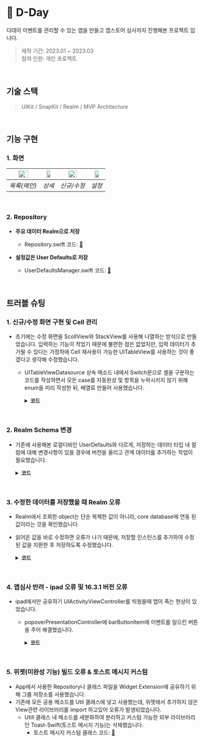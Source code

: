 # :pushpin: D-Day
디데이 이벤트를 관리할 수 있는 앱을 만들고 앱스토어 심사까지 진행해본 프로젝트 입니다.
>제작 기간: 2023.01 ~ 2023.03</br>
>참여 인원: 개인 프로젝트


</br>


## 기술 스택
> UIKit / SnapKit / Realm / MVP Architecture


</br>


## 기능 구현
### 1. 화면
  
|<img src="https://user-images.githubusercontent.com/94464179/226660360-6135616b-b121-4ebe-a64b-4800e7168dcb.png" width="60%" height="60%" alt>|<img src="https://user-images.githubusercontent.com/94464179/226660463-a2985b25-a308-47cd-969b-9d43aaa1e944.png" width="60%" height="60%" alt>|<img src="https://user-images.githubusercontent.com/94464179/226661179-d62d390b-3f64-4917-94a1-d4fb8db42811.png" width="60%" height="60%" alt>|<img src="https://user-images.githubusercontent.com/94464179/226660881-4904760b-65c3-40cd-9734-209b436e2e28.png" width="60%" height="60%" alt>|
|:--:|:--:|:--:|:--:|
| *목록(메인)* | *상세* | *신규/수정* | *설정* |


</br>


### 2. Repository

- **주요 데이터 Realm으로 저장** 
  - Repository.swift 코드: [🔗](https://github.com/oneoneoneoneoneoneone/NAVER-WEBTOON-CloneCoding/blob/main/NaverWebtoonCloneCoding/Util/Repository.swift)
  
- **설정값은 User Defaults로 저장** 
  - UserDefaultsManager.swift 코드: [🔗](https://github.com/oneoneoneoneoneoneone/NAVER-WEBTOON-CloneCoding/blob/main/NaverWebtoonCloneCoding/Util/Repository.swift)
     

</br>


## 트러블 슈팅 
### 1. 신규/수정 화면 구현 및 Cell 관리
  - 초기에는 수정 화면을 ScollView와 StackView를 사용해 나열하는 방식으로 만들었습니다. 입력하는 기능이 적었기 때문에 불편한 점은 없었지만, 입력 데이터가 추가될 수 있다는 가정하에 Cell 재사용이 가능한 UITableView를 사용하는 것이 좋겠다고 생각해 수정했습니다.
    - UITableViewDatasource 상속 메소드 내에서 Switch문으로 셀을 구분하는 코드를 작성하면서 모든 case를 자동완성 및 항목을 누락시키지 않기 위해 enum을 미리 작성한 뒤, 배열로 만들어 사용했습니다.
      <details>
      <summary><b>코드</b></summary>
      <div markdown="1">

      ~~~Swift
      //EditPresenter
        private final let cellList = EditViewController.CellList.allCases
      ~~~

      ~~~Swift
      //EditViewController
        enum CellList: CaseIterable{
          case title, date, backgroundColor, backgroundImage, isCircle, memo
          // isStartCount, repeatCode
          ...
        }
      ~~~

      </div>
      </details>
  

</br>


  ### 2. Realm Schema 변경
  - 기존에 사용해본 로컬디비인 UserDefaults와 다르게, 저장하는 데이터 타입 내 컬럼에 대해 변경사항이 있을 경우에 버전을 올리고 관계 데이터를 추가하는 작업이 필요했습니다.
    <details>
    <summary><b>코드</b></summary>
    <div markdown="1">

    - 현재는 스키마버전을 올리는 코드만 사용하고 있습니다.
    ~~~Swift
    //EditPresenter
      let config = Realm.Configuration(fileURL: realmURL, schemaVersion: 5)
      return try! Realm(configuration: config)
    ~~~

    </div>
    </details>


</br>


  ### 3. 수정한 데이터를 저장했을 때 Realm 오류
  - Realm에서 조회한 object는 단순 복제한 값이 아니라, core database에 연동 된 값이라는 것을 확인했습니다.
  - 읽어온 값을 바로 수정하면 오류가 나기 때문에, 저장할 인스턴스를 추가하여 수정된 값을 치환한 후 저장하도록 수정했습니다.
    <details>
    <summary><b>코드</b></summary>
    <div markdown="1">

    ~~~Swift
    //EditPresenter
      let saveItem = Item()
        saveItem.id = item.id
        saveItem.title = editItem.title
        saveItem.titleColor = editItem.titleColor
        saveItem.date = editItem.date
        saveItem.isBackgroundColor = editItem.isBackgroundColor
        saveItem.backgroundColor = editItem.backgroundColor
        saveItem.isBackgroundImage = editItem.isBackgroundImage
        saveItem.isCircle = editItem.isCircle
        saveItem.memo = editItem.memo == textViewPlaceHolder ? "" : editItem.memo

        //저장
        repository.editItem(saveItem)
    ~~~

    </div>
    </details>
  
  
  </br>


  ### 4. 앱심사 반려 - ipad 오류 및 16.3.1 버전 오류
  - ipad에서만 공유하기 UIActivityViewController를 띄웠을때 앱이 죽는 현상이 있었습니다.
    - popoverPresentationController에 barButtonItem에 이벤트를 일으킨 버튼을 주어 해결했습니다.

      <details>
      <summary><b>코드</b></summary>
      <div markdown="1">

      ~~~Swift
      //DetailViewController
          activityViewController.popoverPresentationController?.barButtonItem = UIBarButtonItem(customView: shareButton)
      ~~~

      </div>
      </details>
   
  
  </br>

  
  ### 5. 위젯(미완성 기능) 빌드 오류 & 토스트 메시지 커스텀
  - App에서 사용한 Repository나 클래스 파일을 Widget Extension에 공유하기 위해 그룹 저장소를 사용했습니다.
  - 기존에 모든 공용 메소드를 Util 클래스에 넣고 사용했는데, 위젯에서 추가하지 않은 View관련 라이브러리를 import 하고있어 오류가 발생되었습니다.
    - Utill 클래스 내 메소드를 세분화하여 분리하고 커스텀 가능한 외부 라이브러리인 Toast-Swift(토스트 메시지 기능)는 삭제했습니다.
      - 토스트 메시지 커스텀 클래스 코드: [🔗](https://github.com/oneoneoneoneoneoneone/D-Day/blob/main/D-Day/Presentation/Custom/ToastView.swift)
